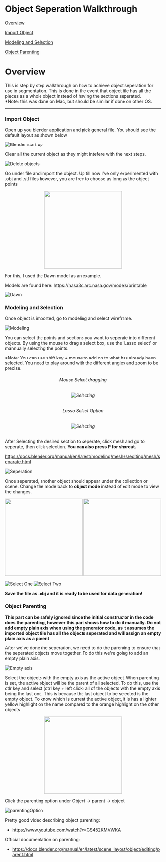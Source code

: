 # Object Seperation Walkthrough

[Overview](#overview)

[Import Object](#importObject)

[Modeling and Selection](#modeling)

[Object Parenting](#objectparenting)

<h1 id='overview'> Overview </h1>
This is step by step walkthrough on how to achieve object seperation for use in segmentation. This is done in the event that object file has all the pieces as a whole object instead of having the sections seperated.

<br>
*Note: this was done on Mac, but should be similar if done on other OS.

---
<h3 id='importObject'> Import Object </h3>

Open up you blender application and pick general file. You should see the default layout as shown below

![Blender start up](images/startUp.png)

Clear all the current object as they might intefere with the next steps.

![Delete objects](images/delete.png)

Go under file and import the object. Up till now I've only experimented with .obj and .stl files however, you are free to choose as long as the object points

<p align="center">
  <img src="images/importFile.png" width="250" />
</p>

For this, I used the Dawn model as an example.

Models are found here: https://nasa3d.arc.nasa.gov/models/printable

![Dawn](images/dawn.png)

<h3 id='modeling'> Modeling and Selection</h3>

Once object is imported, go to modeling and select wireframe.

![Modeling](images/modeling.png)

You can select the points and sections you want to seperate into different objects. By using the mouse to drag a select box, use the 'Lasso select' or mannually selecting the points.

*Note: You can use shift key + mouse to add on to what has already been selected. You need to play around with the different angles and zoom to be precise.

<div align="center">
<h6>Mouse Select dragging<h6>

![Selecting](images/selecting.png)

<h6>Lasso Select Option<h6>

![Selecting](images/lassoSelect.png)

</div>

After Selecting the desired section to seperate, click mesh and go to seperate, then click selection. <b>You can also press P for shorcut.</b>

https://docs.blender.org/manual/en/latest/modeling/meshes/editing/mesh/separate.html

![Seperation](images/seperation.png)

Once seperated, another object should appear under the collection or scene. Change the mode back to <b> object mode </b> instead of edit mode to view the changes.

<p align="center">
  <img src="images/seperatedObject.png" width="250" />
  <img src="images/viewMode.png" width="250" /> 
</p>


<!-- <p align="middle">
  <img src="images/selectOne.png" width="250" />
  <img src="images/selectTwo.png" width="250" /> 
</p> -->


![Select One](images/selectOne.png)
![Select Two](images/selectTwo.png)

<b>Save the file as .obj and it is ready to be used for data generation!</b>



<h3 id='objectparenting'>Object Parenting</h3>

<b> This part can be safely ignored since the initial constructor in the code does the parenting, however this part shows how to do it manually. Do not add empty plain axis when using the generator code, as it assumes the imported object file has all the objects seperated and will assign an empty plain axis as a parent</b>

After we've done the seperation, we need to do the parenting to ensure that the seperated objects move together. To do this we're going to add an empty plain axis.

![Empty axis](images/emptyplain.png)

Select the objects with the empty axis as the active object. When parenting is set, the active object will be the parent of all selected. To do this, use the ctlr key and select (ctrl key + left click) all of the objects with the empty axis being the last one. This is because the last object to be selected is the empty object. To know which is current the active object, it is has a lighter yellow highlight on the name compared to the orange highlight on the other objects

<p align="center">
  <img src="images/parentingSelection.png" width="250" />
</p>

Click the parenting option under Object -> parent -> object.

![parentingOption](images/parentingOption.png)





Pretty good video describing object parenting:

- https://www.youtube.com/watch?v=GS452KMVWKA

Official documentation on parenting:

- https://docs.blender.org/manual/en/latest/scene_layout/object/editing/parent.html